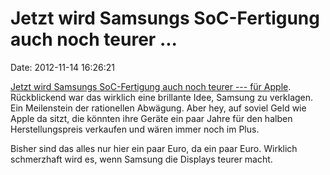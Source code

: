 Jetzt wird Samsungs SoC-Fertigung auch noch teurer \...
=======================================================

Date: 2012-11-14 16:26:21

[Jetzt wird Samsungs SoC-Fertigung auch noch teurer --- für
Apple](http://www.heise.de/-1749203). Rückblickend war das wirklich eine
brillante Idee, Samsung zu verklagen. Ein Meilenstein der rationellen
Abwägung. Aber hey, auf soviel Geld wie Apple da sitzt, die könnten ihre
Geräte ein paar Jahre für den halben Herstellungspreis verkaufen und
wären immer noch im Plus.

Bisher sind das alles nur hier ein paar Euro, da ein paar Euro. Wirklich
schmerzhaft wird es, wenn Samsung die Displays teurer macht.
